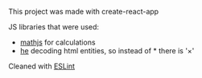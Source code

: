 This project was made with create-react-app 

JS libraries that were used:
- [mathjs](http://mathjs.org/index.html) for calculations
- [he](https://github.com/mathiasbynens/he) decoding html entities, so instead of * there is <span>'&times;'</span>

Cleaned with [ESLint](http://eslint.org/)

